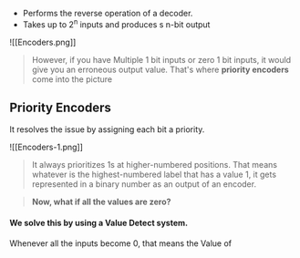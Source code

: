 - Performs the reverse operation of a decoder.
- Takes up to 2<sup>n</sup> inputs and produces s n-bit output

![[Encoders.png]]

> However, if you have Multiple 1 bit inputs or zero 1 bit inputs, it would give you an erroneous output value. That's where **priority encoders** come into the picture

## Priority Encoders
It resolves the issue by assigning each bit a priority.

![[Encoders-1.png]]

> It always prioritizes 1s at higher-numbered positions.
> That means whatever is the highest-numbered label that has a value 1, it gets represented in a binary number as an output of an encoder.

> **Now, what if all the values are zero?**

#### We solve this by using a Value Detect system.

Whenever all the inputs become 0, that means the Value of 



